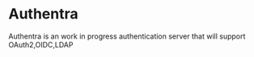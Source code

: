 # Authentra
Authentra is an work in progress authentication server that will support OAuth2,OIDC,LDAP